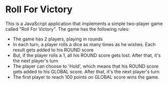 <h1>Roll For Victory</h1>

This is a JavaScript application that implements a simple two-player game called "Roll For Victory". The game has the following rules:

- The game has 2 players, playing in rounds
- In each turn, a player rolls a dice as many times as he wishes. Each result gets added to his ROUND score
- But, if the player rolls a 1, all his ROUND score gets lost. After that, it's the next player's turn
- The player can choose to 'Hold', which means that his ROUND score gets added to his GLOBAL score. After that, it's the next player's turn
- The first player to reach 100 points on GLOBAL score wins the game.
